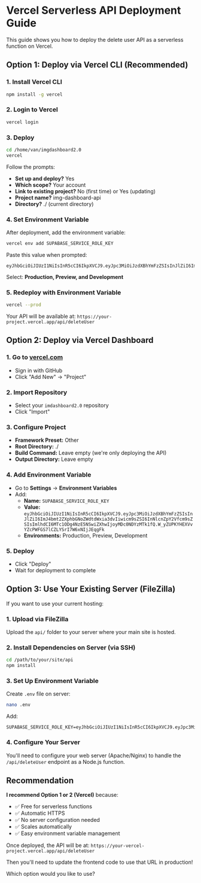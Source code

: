 # Vercel Serverless API Deployment Guide

This guide shows you how to deploy the delete user API as a serverless function on Vercel.

## Option 1: Deploy via Vercel CLI (Recommended)

### 1. Install Vercel CLI
```bash
npm install -g vercel
```

### 2. Login to Vercel
```bash
vercel login
```

### 3. Deploy
```bash
cd /home/van/imgdashboard2.0
vercel
```

Follow the prompts:
- **Set up and deploy?** Yes
- **Which scope?** Your account
- **Link to existing project?** No (first time) or Yes (updating)
- **Project name?** img-dashboard-api
- **Directory?** ./ (current directory)

### 4. Set Environment Variable
After deployment, add the environment variable:

```bash
vercel env add SUPABASE_SERVICE_ROLE_KEY
```

Paste this value when prompted:
```
eyJhbGciOiJIUzI1NiIsInR5cCI6IkpXVCJ9.eyJpc3MiOiJzdXBhYmFzZSIsInJlZiI6ImJ4bmt2ZXphbGNoZWdtdWxia3dvIiwicm9sZSI6InNlcnZpY2Vfcm9sZSIsImlhdCI6MTc1ODg4NzE5NSwiZXhwIjoyMDc0NDYzMTk1fQ.W_yZUPKYHEXVvYZcPWFGS7lCZLYSrI7W6xNIjJEqgFk
```

Select: **Production, Preview, and Development**

### 5. Redeploy with Environment Variable
```bash
vercel --prod
```

Your API will be available at: `https://your-project.vercel.app/api/deleteUser`

## Option 2: Deploy via Vercel Dashboard

### 1. Go to [vercel.com](https://vercel.com)
- Sign in with GitHub
- Click "Add New" → "Project"

### 2. Import Repository
- Select your `imdashboard2.0` repository
- Click "Import"

### 3. Configure Project
- **Framework Preset:** Other
- **Root Directory:** ./
- **Build Command:** Leave empty (we're only deploying the API)
- **Output Directory:** Leave empty

### 4. Add Environment Variable
- Go to **Settings** → **Environment Variables**
- Add:
  - **Name:** `SUPABASE_SERVICE_ROLE_KEY`
  - **Value:** `eyJhbGciOiJIUzI1NiIsInR5cCI6IkpXVCJ9.eyJpc3MiOiJzdXBhYmFzZSIsInJlZiI6ImJ4bmt2ZXphbGNoZWdtdWxia3dvIiwicm9sZSI6InNlcnZpY2Vfcm9sZSIsImlhdCI6MTc1ODg4NzE5NSwiZXhwIjoyMDc0NDYzMTk1fQ.W_yZUPKYHEXVvYZcPWFGS7lCZLYSrI7W6xNIjJEqgFk`
  - **Environments:** Production, Preview, Development

### 5. Deploy
- Click "Deploy"
- Wait for deployment to complete

## Option 3: Use Your Existing Server (FileZilla)

If you want to use your current hosting:

### 1. Upload via FileZilla
Upload the `api/` folder to your server where your main site is hosted.

### 2. Install Dependencies on Server (via SSH)
```bash
cd /path/to/your/site/api
npm install
```

### 3. Set Up Environment Variable
Create `.env` file on server:
```bash
nano .env
```
Add:
```
SUPABASE_SERVICE_ROLE_KEY=eyJhbGciOiJIUzI1NiIsInR5cCI6IkpXVCJ9.eyJpc3MiOiJzdXBhYmFzZSIsInJlZiI6ImJ4bmt2ZXphbGNoZWdtdWxia3dvIiwicm9sZSI6InNlcnZpY2Vfcm9sZSIsImlhdCI6MTc1ODg4NzE5NSwiZXhwIjoyMDc0NDYzMTk1fQ.W_yZUPKYHEXVvYZcPWFGS7lCZLYSrI7W6xNIjJEqgFk
```

### 4. Configure Your Server
You'll need to configure your web server (Apache/Nginx) to handle the `/api/deleteUser` endpoint as a Node.js function.

## Recommendation

**I recommend Option 1 or 2 (Vercel)** because:
- ✅ Free for serverless functions
- ✅ Automatic HTTPS
- ✅ No server configuration needed
- ✅ Scales automatically
- ✅ Easy environment variable management

Once deployed, the API will be at: `https://your-vercel-project.vercel.app/api/deleteUser`

Then you'll need to update the frontend code to use that URL in production!

Which option would you like to use?
